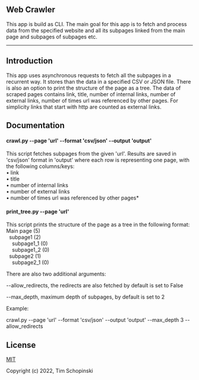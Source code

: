 
## Web Crawler

This app is build as CLI.
The main goal for this app is to fetch and process data from the specified website and all its subpages linked from the main page and subpages of subpages etc.


---

## Introduction

This app uses asynchronous requests to fetch all the subpages in a recurrent way.
It stores than the data in a specified CSV or JSON file.
There is also an option to print the structure of the page as a tree.
The data of scraped pages contains link, title, number of internal links, number of external links, number of times url was referenced by other pages.
For simplicity links that start with http are counted as external links.



## Documentation


#### crawl.py --page 'url' --format 'csv/json' --output 'output'
This script fetches subpages from the given 'url'. Results are saved in 'csv/json' format in 'output'
where each row is representing one page, with the following columns/keys:
<br>
&#x2022; link
<br>
&#x2022; title
<br>
&#x2022; number of internal links
<br>
&#x2022; number of external links
<br>
&#x2022; number of times url was referenced by other pages*

#### print_tree.py --page 'url'
This script prints the structure of the page as a tree in the following format:
Main page (5)
<br>
&nbsp; subpage1 (2)
<br>
&nbsp;&nbsp;&nbsp; subpage1_1 (0)
<br>
&nbsp;&nbsp;&nbsp; subpage1_2 (0)
<br>
&nbsp; subpage2 (1)
<br>
 &nbsp;&nbsp;&nbsp;  subpage2_1 (0)

There are also two additional arguments:

--allow_redirects, the redirects are also fetched by default is set to False 

--max_depth, maximum depth of subpages, by default is set to 2

Example:

crawl.py --page 'url' --format 'csv/json' --output 'output' --max_depth 3 --allow_redirects


## License

[MIT](https://opensource.org/licenses/MIT)

Copyright (c) 2022, Tim Schopinski 